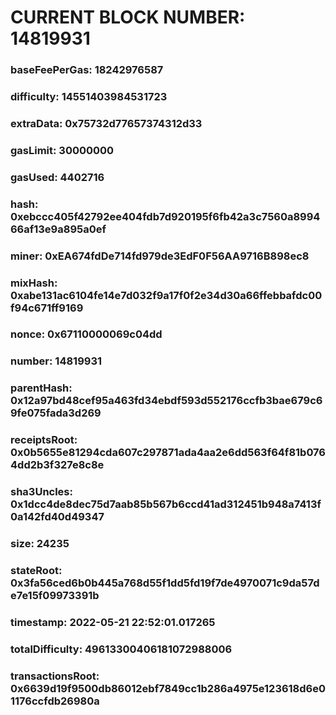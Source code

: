 # CURRENT BLOCK NUMBER: 14819931

### baseFeePerGas: 18242976587
### difficulty: 14551403984531723
### extraData: 0x75732d77657374312d33
### gasLimit: 30000000
### gasUsed: 4402716
### hash: 0xebccc405f42792ee404fdb7d920195f6fb42a3c7560a899466af13e9a895a0ef
### miner: 0xEA674fdDe714fd979de3EdF0F56AA9716B898ec8
### mixHash: 0xabe131ac6104fe14e7d032f9a17f0f2e34d30a66ffebbafdc00f94c671ff9169
### nonce: 0x67110000069c04dd
### number: 14819931
### parentHash: 0x12a97bd48cef95a463fd34ebdf593d552176ccfb3bae679c69fe075fada3d269
### receiptsRoot: 0x0b5655e81294cda607c297871ada4aa2e6dd563f64f81b0764dd2b3f327e8c8e
### sha3Uncles: 0x1dcc4de8dec75d7aab85b567b6ccd41ad312451b948a7413f0a142fd40d49347
### size: 24235
### stateRoot: 0x3fa56ced6b0b445a768d55f1dd5fd19f7de4970071c9da57de7e15f09973391b
### timestamp: 2022-05-21 22:52:01.017265
### totalDifficulty: 49613300406181072988006
### transactionsRoot: 0x6639d19f9500db86012ebf7849cc1b286a4975e123618d6e01176ccfdb26980a
